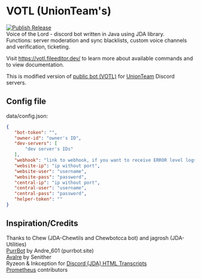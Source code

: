 # VOTL (UnionTeam's)
 [![Publish Release](https://github.com/FileEditor97/VOTL-union/actions/workflows/gradle.yml/badge.svg)](https://github.com/FileEditor97/VOTL-union/actions/workflows/gradle.yml)  
 Voice of the Lord - discord bot written in Java using JDA library.  
 Functions: server moderation and sync blacklists, custom voice channels and verification, ticketing.  

 Visit https://votl.fileeditor.dev/ to learn more about available commands and to view documentation.  

 This is modified version of [public bot (VOTL)](https://github.com/FileEditor97/VOTL) for [UnionTeam](https://unionteams.ru) Discord servers.  

## Config file
 data/config.json:
 ```json
 {
	"bot-token": "",
	"owner-id": "owner's ID",
	"dev-servers": [
		"dev server's IDs"
	],
	"webhook": "link to webhook, if you want to receive ERROR level logs",
	"website-ip": "ip without port",
	"website-user": "username",
	"website-pass": "password",
	"central-ip": "ip without port",
	"central-user": "username",
	"central-pass": "password",
	"helper-token": ""
 }
 ```

## Inspiration/Credits
 Thanks to Chew (JDA-Chewtils and Chewbotcca bot) and jagrosh (JDA-Utilities)  
 [PurrBot](https://github.com/purrbot-site/PurrBot) by Andre_601 (purrbot.site)  
 [AvaIre](https://github.com/avaire/avaire) by Senither  
 Ryzeon & Inkception for [Discord (JDA) HTML Transcripts](https://github.com/Ryzeon/discord-html-transcripts)  
 [Prometheus](https://github.com/prometheus/client_java) contributors
